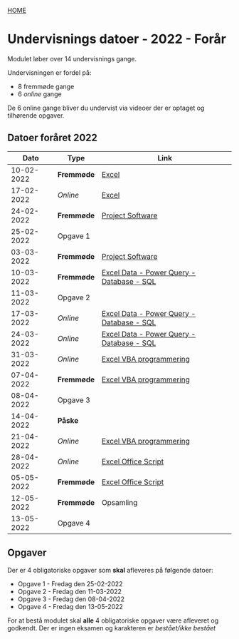 [HOME](../README.md)
# Undervisnings datoer - 2022 - Forår
Modulet løber over 14 undervisnings gange.

Undervisningen er fordel på:

- 8 fremmøde gange
- 6 *online* gange

De 6 online gange bliver du undervist via videoer der er optaget og tilhørende opgaver.

## Datoer foråret 2022

|Dato	        |Type         	|Link                                                                 	|
|------------	|--------------	|---------------------------------------------------------------------	|
| 10-02-2022 	| **Fremmøde** 	| [Excel](../excel/README.md)                                         	|
| 17-02-2022 	| *Online*     	| [Excel](../excel/online.md)                                         	|
| 24-02-2022 	| **Fremmøde** 	| [Project Software](../project/project.md)                           	|
| 25-02-2022 	| Opgave 1   	  |                                                                     	|
| 03-03-2022 	| **Fremmøde** 	| [Project Software](../project/project.md)                           	|
| 10-03-2022 	| **Fremmøde** 	| [Excel Data - Power Query - Database - SQL](../databaser/README.md) 	|
| 11-03-2022 	| Opgave 2    	|                                                                     	|
| 17-03-2022 	| *Online*     	| [Excel Data - Power Query - Database - SQL](../databaser/README.md) 	|
| 24-03-2022 	| *Online*     	| [Excel Data - Power Query - Database - SQL](../databaser/README.md) 	|
| 31-03-2022 	| *Online*     	| [Excel VBA programmering](../vba/README.md)                         	|
| 07-04-2022 	| **Fremmøde** 	| [Excel VBA programmering](../vba/README.md)                         	|
| 08-04-2022 	| Opgave 3    	|                                                                     	|
| 14-04-2022 	| **Påske**    	|                                                                     	|
| 21-04-2022 	| *Online*     	| [Excel VBA programmering](../vba/README.md)                         	|
| 28-04-2022 	| *Online*     	| [Excel Office Script](../officescripts/README.md)                   	|
| 05-05-2022 	| **Fremmøde** 	| [Excel Office Script](../officescripts/README.md)                   	|
| 12-05-2022 	| **Fremmøde** 	| Opsamling                                                                    	|
| 13-05-2022 	| Opgave 4     	|                                                                     	|

## Opgaver
Der er 4 obligatoriske opgaver som **skal** afleveres på følgende datoer:

- Opgave 1 - Fredag den 25-02-2022
- Opgave 2 - Fredag den 11-03-2022
- Opgave 3 - Fredag den 08-04-2022
- Opgave 4 - Fredag den 13-05-2022

For at bestå modulet skal **alle** 4 obligatoriske opgaver være afleveret og godkendt. Der er ingen eksamen og karakteren er *bestået/ikke bestået*
